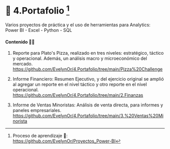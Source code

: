 # 💼 4.Portafolio [^1]  
Varios proyectos de práctica y el uso de herramientas para Analytics:  Power BI - Excel - Python - SQL

#### Contenido 👩‍💻

1. Reporte para Plato's Pizza, realizado en tres niveles: estratégico, táctico y operacional. Además, un análisis macro y microeconómico del mercado. https://github.com/EvelynOr/4.Portafolio/tree/main/Pizza%20Challenge

2. Informe Financiero: Resumen Ejecutivo, y del ejercicio original se amplió al agregar un reporte en el nivel táctico y otro reporte en el nivel operacional. https://github.com/EvelynOr/4.Portafolio/tree/main/2.Finanzas

3. Informe de Ventas Minoristas: Análisis de venta directa, para informes y paneles empresariales. https://github.com/EvelynOr/4.Portafolio/tree/main/3.%20Ventas%20Minorista



[^1]: Proceso de aprendizaje 👣: https://github.com/EvelynOr/Proyectos_Power-BI

